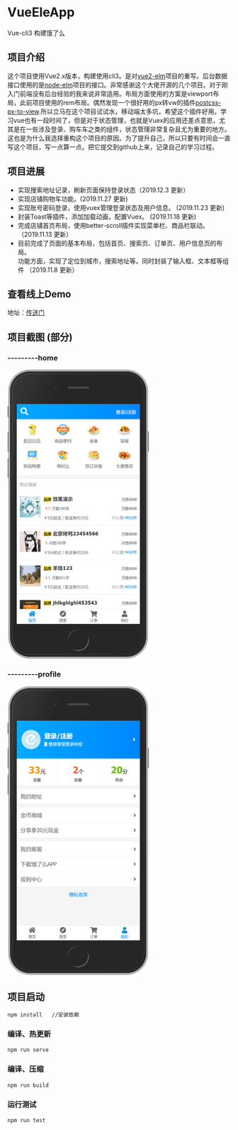 # VueEleApp  
Vue-cli3 构建饿了么

## 项目介绍  
这个项目使用Vue2.x版本，构建使用cli3。是对[vue2-elm](https://github.com/bailicangdu/vue2-elm)项目的重写。后台数据接口使用的是[node-elm](https://github.com/bailicangdu/node-elm)项目的接口。非常感谢这个大佬开源的几个项目。对于刚入门前端没有后台经验的我来说非常适用。布局方面使用的方案是viewport布局，此前项目使用的rem布局。偶然发现一个很好用的px转vw的插件[postcss-px-to-view](https://github.com/evrone/postcss-px-to-viewport).所以立马在这个项目试试水，移动端太多坑，希望这个插件好用。学习vue也有一段时间了，但是对于状态管理，也就是Vuex的应用还差点意思，尤其是在一些涉及登录、购车车之类的组件，状态管理非常复杂且尤为重要的地方。这也是为什么我选择重构这个项目的原因。为了提升自己，所以只要有时间会一直写这个项目，写一点算一点。把它提交到github上来，记录自己的学习过程。


## 项目进展  
* 实现搜索地址记录，刷新页面保持登录状态（2019.12.3 更新）
* 实现店铺购物车功能。(2019.11.27 更新)
* 实现账号密码登录，使用vuex管理登录状态及用户信息。 (2019.11.23 更新)
* 封装Toast等插件，添加加载动画，配置Vuex。 (2019.11.18 更新)
* 完成店铺首页布局，使用better-scroll插件实现菜单栏、商品栏联动。（2019.11.13 更新）
* 目前完成了页面的基本布局，包括首页、搜索页、订单页、用户信息页的布局。  
    功能方面，实现了定位到城市，搜索地址等。同时封装了输入框、文本框等组件  （2019.11.8 更新）
    

## 查看线上Demo
地址：[传送门](https://leewayjean.github.io)  


## 项目截图 (部分)  
### ---------home
<img  src="./screenshot/home.png" width="320"/>   

### ---------profile
<img  src="./screenshot/profile.png" width="320"/>   


## 项目启动
```
npm install   //安装依赖
```

### 编译、热更新
```
npm run serve
```

### 编译、压缩
```
npm run build
```

### 运行测试
```
npm run test
```

